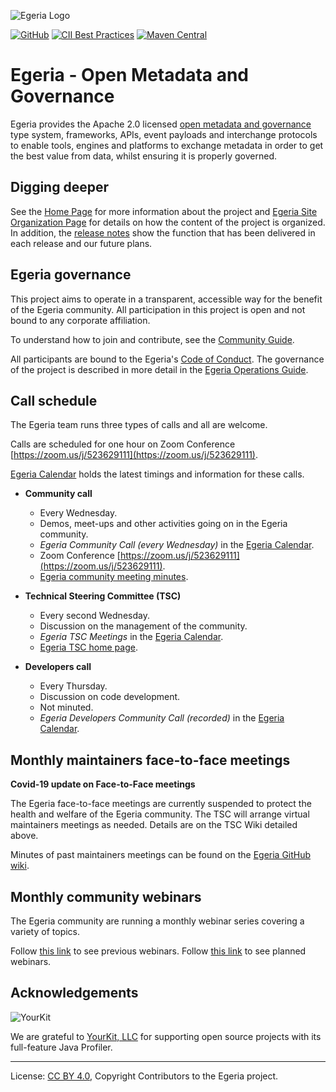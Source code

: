 <!-- SPDX-License-Identifier: CC-BY-4.0 -->
<!-- Copyright Contributors to the Egeria project. -->

![Egeria Logo](assets/img/ODPi_Egeria_Logo_color.png)

[![GitHub](https://img.shields.io/github/license/odpi/egeria)](LICENSE)
[![CII Best Practices](https://bestpractices.coreinfrastructure.org/projects/3044/badge)](https://bestpractices.coreinfrastructure.org/projects/3044)
[![Maven Central](https://img.shields.io/maven-central/v/io.github.tcnt/egeria)](https://mvnrepository.com/artifact/io.github.tcnt)

<!-- [![Azure](https://dev.azure.com/odpi/egeria/_apis/build/status/odpi.egeria)](https://dev.azure.com/odpi/Egeria/_build) -->
<!-- [![Quality Gate Status](https://sonarcloud.io/api/project_badges/measure?project=odpi_egeria&metric=alert_status)](https://sonarcloud.io/dashboard?id=odpi_egeria) -->


# Egeria - Open Metadata and Governance
  
Egeria provides the Apache 2.0 licensed [open metadata and governance](open-metadata-publication/website/README.md)
type system, frameworks, APIs, event payloads and interchange protocols to enable tools,
engines and platforms to exchange metadata in order to get the best
value from data, whilst ensuring it is properly governed.

## Digging deeper

See the [Home Page](index.md) for more information about the project and [Egeria Site Organization Page](Content-Organization.md)
for details on how the content of the project is organized.  In addition,
the [release notes](release-notes) show the function that has been
delivered in each release and our future plans.

## Egeria governance

This project aims to operate in a transparent, accessible way for the benefit of the Egeria community.
All participation in this project is open and not bound to any corporate affiliation.

To understand how to join and contribute, see the 
[Community Guide](./Community-Guide.md).

All participants are bound to the Egeria's [Code of Conduct](CODE_OF_CONDUCT.md).
The governance of the project is described in more detail in the
[Egeria Operations Guide](./Egeria-Operations.md).

## Call schedule

The Egeria team runs three types of calls and all are welcome.

Calls are scheduled for one hour on Zoom Conference [https://zoom.us/j/523629111](https://zoom.us/j/523629111).

[Egeria Calendar](https://lists.lfaidata.foundation/g/egeria-technical-discuss/calendar) holds the latest timings and information for these calls.

* **Community call** 
   * Every Wednesday.
   * Demos, meet-ups and other activities going on in the Egeria community.
   * *Egeria Community Call (every Wednesday)* in the
   [Egeria Calendar](https://lists.lfaidata.foundation/g/egeria-technical-discuss/calendar).    
   * Zoom Conference [https://zoom.us/j/523629111](https://zoom.us/j/523629111).
   * [Egeria community meeting minutes](https://wiki.lfaidata.foundation/display/EG/Community+Meetings).
  
* **Technical Steering Committee (TSC)** 
  * Every second Wednesday.
  * Discussion on the management of the community.
  * *Egeria TSC Meetings* in the
  [Egeria Calendar](https://lists.lfaidata.foundation/g/egeria-technical-discuss/calendar).    
  * [Egeria TSC home page](https://wiki.lfaidata.foundation/display/EG/Egeria+Technical+Steering+Committee+%28TSC%29+Home).

* **Developers call** 
   * Every Thursday. 
   * Discussion on code development. 
   * Not minuted. 
   * *Egeria Developers Community Call (recorded)* in the
     [Egeria Calendar](https://lists.lfaidata.foundation/g/egeria-technical-discuss/calendar).    

## Monthly maintainers face-to-face meetings

**Covid-19 update on Face-to-Face meetings**

The Egeria face-to-face meetings are currently suspended
to protect the health and welfare of the Egeria community.
The TSC will arrange virtual maintainers meetings as needed. Details are on the
TSC Wiki detailed above.

Minutes of past maintainers meetings can be found on the
[Egeria GitHub wiki](https://github.com/tcnt/egeria/wiki).

## Monthly community webinars

The Egeria community are running a monthly webinar series covering a variety of topics.

Follow [this link](https://odpi.github.io/egeria-docs/education/previous-webinars/) to see previous webinars.
Follow [this link](https://odpi.github.io/egeria-docs/education/planned-webinars/) to see planned webinars.


## Acknowledgements

![YourKit](https://www.yourkit.com/images/yklogo.png)

We are grateful to [YourKit, LLC](https://www.yourkit.com) for supporting open source projects with its full-feature
Java Profiler.

----
License: [CC BY 4.0](https://creativecommons.org/licenses/by/4.0/),
Copyright Contributors to the Egeria project.
